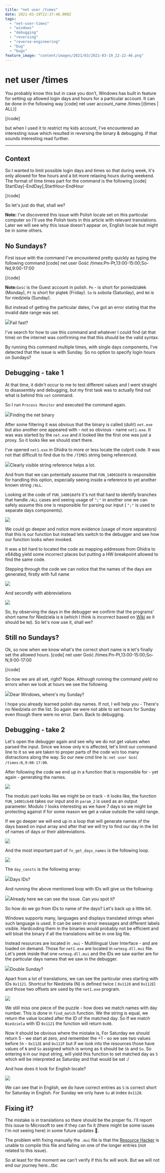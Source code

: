 ```yaml
---
title: "net user /times"
date: 2021-03-19T22:37:48.000Z
tags:
  - "net-user-times"
  - "windows"
  - "debugging"
  - "reversing"
  - "reverse-engineering"
  - "bug"
  - "bugs"
feature_image: "content/images/2021/03/2021-03-19_22-22-46.png"
---
```


# net user /times

You probably know this but in case you don't, Windows has built in feature for setting up allowed login days and hours for a particular account. It can be done in the following way
[code]
    net user account_name /times:[{times | ALL}]

[/code]

but when I used it to restrict my kids account, I've encountered an interesting issue which resulted in reversing the binary & debugging. If that sounds interesting read further.

* * *

## Context

So I wanted to limit possible login days and times so that during week, it's only allowed for few hours and a bit more relaxing hours during weekend. The format of time times part for the command is the following
[code]
    StartDay[-EndDay],StartHour-EndHour

[/code]

So let's just do that, shall we?

**Note:** I've discovered this issue with Polish locale set on this particular computer so I'll use the Polish texts in this article with relevant translations. Later we will see why this issue doesn't appear on, English locale but might be in some others.

## No Sundays?


First issue with the command I've encountered pretty quickly as typing the following command
[code]
    net user Gość /times:Pn-Pt,13:00-15:00;So-Nd,9:00-17:00

[/code]

**Note:**`Gość` is the Guest account in polish. `Pn` \- is short for poniedziałek (Monday), `Pt` is short for piątek (Friday). `So` is sobota (Saturday), and `Nd` is for niedziela (Sunday).

But instead of getting the particular dates, I've got an error stating that the invalid date range was set.

![](content/images/2021/03/image-4.webp)Fail fast?

I've search for how to use this command and whatever I could find (at that time) on the internet was confirming me that this should be the valid syntax.

By running this command multiple times, with single days components, I've detected that the issue is with Sunday. So no option to specify login hours on Sundays?

## Debugging - take 1

At that time, it didn't occur to me to test different values and I went straight to disassembly and debugging, but my first task was to actually find out what is behind this `net` command.

So I run `Process Monitor` and executed the command again.

![](content/images/2021/03/image-1.webp)Finding the net binary

After some filtering it was obvious that the binary is called (duh!) `net.exe` but also another one appeared with - not so obvious - name `net1.exe`. It was was started by the `net.exe` and it looked like the first one was just a proxy. So it looks like we should start there.

I've opened `net1.exe` in Ghidra to more or less locate the culprit code. It was not that difficult to find due to the `/TIMES` string being referenced.

![](content/images/2021/03/image-5.webp)Clearly visible string reference helps a lot.


And from that we can potentially assume that `FUN_140016df8` is responsible for handling this option, especially seeing inside a reference to yet another known string `/ALL`.

Looking at the code of `FUN_140016df8` it's not that hard to identify branches that handle `/ALL` cases and seeing usage of `";"` in another one we can safely assume this one is responsible for parsing our input ( `";"` is used to separate days components).

![](content/images/2021/03/image-15.webp)

We could go deeper and notice more evidence (usage of more separators) that this is our function but instead lets switch to the debugger and see how our function looks when invoked.

It was a bit hard to located the code as mapping addresses from Ghidra to x64dbg yield some incorrect places but putting a HW breakpoint allowed to find the same code.

Stepping through the code we can notice that the names of the days are generated, firstly with full name

![](content/images/2021/03/image-6.webp)

And secondly with abbreviations

![](content/images/2021/03/image-7.png)

So, by observing the days in the debugger we confirm that the programs' short name for Niedziela is `N` (which I think is incorrect based on [Wiki](https://pl.wikipedia.org/wiki/Niedziela) as it should be `Nd`). So let's now use it, shall we?

## Still no Sundays?

Ok, so now when we know what's the correct short name is `N` let's finally set the allowed hours.
[code]
    net user Gość /times:Pn-Pt,13:00-15:00;So-N,9:00-17:00

[/code]

So now we are all set, right? Nope. Although running the command yield no errors when we look at hours we see the following

![](content/images/2021/03/image-8.png)Dear Windows, where's my Sunday?

I hope you already learned polish day names. If not, I will help you - There's no Niedziela on the list. So again we were not able to set hours for Sunday even though there were no error. Darn. Back to debugging.

## Debugging - take 2

Let's open the debugger again and see why we do not get values when parsed the input. Since we know only `N` is affected, let's limit our command line to it so we are taken to proper parts of the code w/o too many distractions along the way. So our new cmd line is: `net user Gość /times:N,9:00-17:00`.

After following the code we end up in a function that is responsible for - yet again - generating the names.

![](content/images/2021/03/image-10.png)

The modulo part looks like we might be on track - it looks like, the function `FUN_14001cb48` takes our input and in `param_2` is used as an output parameter. Modulo `7` looks interesting as we have 7 days so we might be protecting against if for some reason we get a value outside the valid range.

If we go deeper we will end up in a loop that will generate names of the days based on input array and after that we will try to find our day in the list of names of days or their abbreviations.

![](content/images/2021/03/image-20.webp)

And the most important part of `fn_get_days_names` is the following loop.

![](content/images/2021/03/image-17.png)

The `day_consts` is the following array:

![](content/images/2021/03/image-22.png)Days IDs?

And running the above mentioned loop with IDs will give us the following:

![](content/images/2021/03/image-23.png)Already here we can see the issue. Can you spot it?

So how do we go from IDs to name of the days? Let's back up a little bit.

Windows supports many, languages and displays translated strings when such language is used. It can be seen in error messages and different labels visible. Hardcoding them in the binaries would probably not be efficient and will bloat the binary if all the translations will be in one big file.

Instead resources are located in `.mui` \- Multilingual User Interface - and are loaded on demand. Those for `net1.exe` are located in `netmsg.dll.mui` file. Let's peek inside that one `netmsg.dll.mui` and the IDs we saw earlier are for the particular days names that we saw in the debugger.

![](content/images/2021/03/image-9.png)Double Sunday?

Apart from a lot of translations, we can see the particular ones starting with IDs `0x1121`. Shortcut for Niedziela (N) is defined twice ( `0x1128` and `0x112E`) and those two offsets are used by the `net1.exe` program.

![](content/images/2021/03/image-26.png)

We still miss one piece of the puzzle - how does we match names with day number. This is done in `find_match` function. We the string is equal, we return the value located after the ID of the matched day. So If we match `Niedziela` with ID `0x1121` the function will return `0x00`.

Now it should be obvious where the mistake is, For Saturday we should return 5 - we start at zero, and remember the +1 - so we see two values before `5h` \- `0x112E` and `0x112F` but if we look into the resources those have values of `N` and `So` assigned which is wrong as it should be `Sb` and `So`. So entering `N` in our input string, will yield this function to set matched day as `5` which will be interpreted as Saturday and that would be set :/

And how does it look for English locale?

![](content/images/2021/03/image-11.png)

We can see that in English, we do have correct entries as `S` is correct short for Saturday in English. For Sunday we only have `Su` at index `0x1128`.

## Fixing it?

The mistake is in translations so there should be the proper fix. I'll report this issue to Microsoft to see if they can fix it (there might be some issues I'm not seeing here) in some future updates 🤞.

The problem with fixing manually the `.mui` file is that the [Resource Hacker](http://angusj.com/resourcehacker/) is unable to compile this file and failing on one of the longer entries (not related to this issue).

So at least for the moment we can't verify if this fix will work. But we will not end our journey here...tbc
